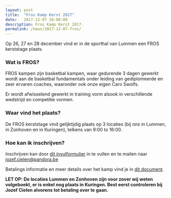 ```yaml
---
layout: post
title:  "Fros Kamp Kerst 2017"
date:   2017-12-07 20:00:00
description: Fros Kamp Kerst 2017.
permalink: /news/2017-12-07-fros/
---
```


Op 26, 27 en 28 december vind er in de sporthal van Lummen een FROS kerststage plaats.

### Wat is FROS?

FROS kampen zijn basketbal kampen, waar gedurende 3 dagen gewerkt wordt aan de basketbal fundamentals onder leiding van gediplomeerde en zeer ervaren coaches, waaronder ook onze eigen Caro Swolfs. 

Er wordt afwisselend gewerkt in training vorm alsook in verschillende wedstrijd en competitie vormen.

### Waar vind het plaats?

De FROS kerststage vind gelijktijdig plaats op 3 locaties (bij ons in Lummen, in Zonhoven en in Kuringen), telkens van 9:00 to 16:00.

### Hoe kan ik inschrijven?

Inschrijven kan door [dit invulformulier](/news/downloads/fros_2017_inschrijving.doc) in te vullen en te mailen naar [jozef.cielen@pandora.be](mailto://jozef.cielen@pandora.be)

Betalings informatie en meer details over het kamp vind je in [dit document](/news/download/fros_2017_annex.doc).

**LET OP: De locaties Lummen en Zonhoven zijn voor zover wij weten volgeboekt, er is enkel nog plaats in Kuringen. Best eerst controleren bij Jozef Cielen alvorens tot betaling over te gaan.**
